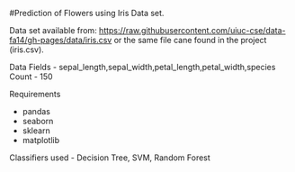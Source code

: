 #Prediction of Flowers using Iris Data set.

Data set available from: https://raw.githubusercontent.com/uiuc-cse/data-fa14/gh-pages/data/iris.csv
or the same file cane found in the project (iris.csv). 

Data Fields - sepal_length,sepal_width,petal_length,petal_width,species
Count - 150

Requirements
- pandas
- seaborn
- sklearn
- matplotlib

Classifiers used - Decision Tree, SVM, Random Forest
